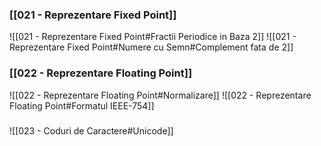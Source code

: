 ### [[021 - Reprezentare Fixed Point]]
![[021 - Reprezentare Fixed Point#Fractii Periodice in Baza 2]]
![[021 - Reprezentare Fixed Point#Numere cu Semn#Complement fata de 2]]


### [[022 - Reprezentare Floating Point]]
![[022 - Reprezentare Floating Point#Normalizare]]
![[022 - Reprezentare Floating Point#Formatul IEEE-754]]

###
![[023 - Coduri de Caractere#Unicode]]
